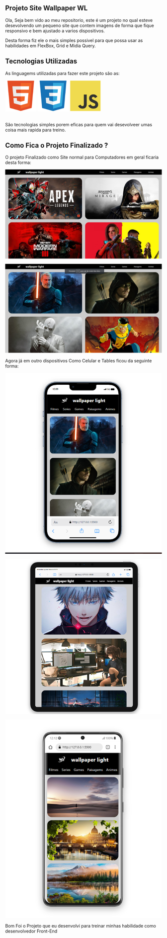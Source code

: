 ## Projeto Site Wallpaper WL 

Ola, Seja bem vido ao meu repositorio, este é um projeto no qual esteve desevolvendo um pequeno site que contem imagens de forma que fique responsivo e bem ajustado a varios dispositivos.

Desta forma fiz ele o mais simples possivel para que possa usar as habilidades em FlexBox, Grid e Midia Query.


## Tecnologias Utilizadas

As linguagems utilizadas para fazer este projeto são as: 
<br>

<div style="display: inline_block">
<img alt="html" width="100" src="https://raw.githubusercontent.com/devicons/devicon/master/icons/html5/html5-original.svg">
<img alt="html" width="100" src="https://raw.githubusercontent.com/devicons/devicon/master/icons/css3/css3-original.svg">
<img alt="html" width="100" src="https://raw.githubusercontent.com/devicons/devicon/master/icons/javascript/javascript-original.svg">
</div>

<br>

São tecnologias simples porem eficas para quem vai desevolveer umas coisa mais rapida para treino.

## Como Fica o Projeto Finalizado ?

O projeto Finalizado como Site normal para Computadores em geral ficaria desta forma:

![Projeto Finalizado](Image/Projeto%20Finalizado/Site%20normal%20em%20computador.jpg)

![Projeto Finalizado](Image/Projeto%20Finalizado/Sitee%20Normal%20em%20computador%20.jpg)

Agora já em outro dispositivos Como Celular e Tables ficou da seguinte forma:

![Projeto Finalizado](Image/Projeto%20Finalizado/Iphone%2013%20Pro%20max%20.png)

![Projeto Finalizado](Image/Projeto%20Finalizado/Ipad%20Max.png)

![Projeto Finalizado](Image/Projeto%20Finalizado/Galax%20S20%20Ultra%20.png)

Bom Foi o Projeto que eu desenvolvi para treinar minhas habilidade como desenvolvedor Front-End 